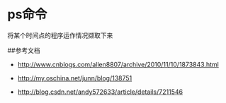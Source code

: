 # ps命令


将某个时间点的程序运作情况撷取下来





##参考文档

- http://www.cnblogs.com/allen8807/archive/2010/11/10/1873843.html

- http://my.oschina.net/junn/blog/138751

- http://blog.csdn.net/andy572633/article/details/7211546